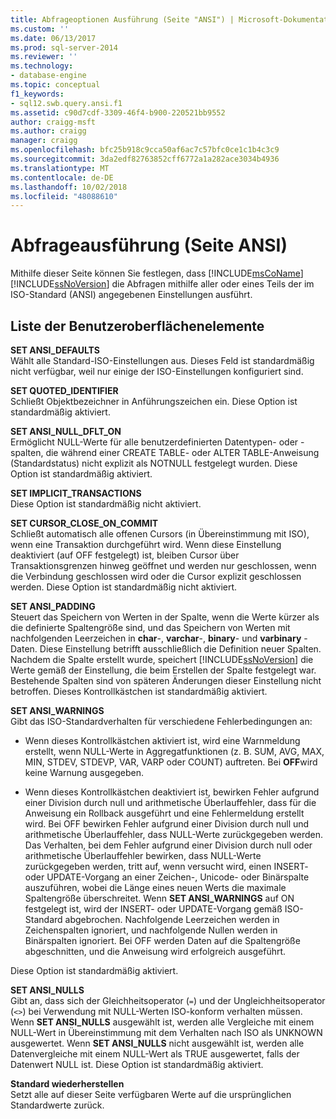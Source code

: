 ```yaml
---
title: Abfrageoptionen Ausführung (Seite "ANSI") | Microsoft-Dokumentation
ms.custom: ''
ms.date: 06/13/2017
ms.prod: sql-server-2014
ms.reviewer: ''
ms.technology:
- database-engine
ms.topic: conceptual
f1_keywords:
- sql12.swb.query.ansi.f1
ms.assetid: c90d7cdf-3309-46f4-b900-220521bb9552
author: craigg-msft
ms.author: craigg
manager: craigg
ms.openlocfilehash: bfc25b918c9cca50af6ac7c57bfc0ce1c1b4c3c9
ms.sourcegitcommit: 3da2edf82763852cff6772a1a282ace3034b4936
ms.translationtype: MT
ms.contentlocale: de-DE
ms.lasthandoff: 10/02/2018
ms.locfileid: "48088610"
---
```

# <a name="query-options-execution-ansi-page"></a>Abfrageausführung (Seite ANSI)
  Mithilfe dieser Seite können Sie festlegen, dass [!INCLUDE[msCoName](../includes/msconame-md.md)] [!INCLUDE[ssNoVersion](../includes/ssnoversion-md.md)] die Abfragen mithilfe aller oder eines Teils der im ISO-Standard (ANSI) angegebenen Einstellungen ausführt.  
  
## <a name="uielement-list"></a>Liste der Benutzeroberflächenelemente  
 **SET ANSI_DEFAULTS**  
 Wählt alle Standard-ISO-Einstellungen aus. Dieses Feld ist standardmäßig nicht verfügbar, weil nur einige der ISO-Einstellungen konfiguriert sind.  
  
 **SET QUOTED_IDENTIFIER**  
 Schließt Objektbezeichner in Anführungszeichen ein. Diese Option ist standardmäßig aktiviert.  
  
 **SET ANSI_NULL_DFLT_ON**  
 Ermöglicht NULL-Werte für alle benutzerdefinierten Datentypen- oder -spalten, die während einer CREATE TABLE- oder ALTER TABLE-Anweisung (Standardstatus) nicht explizit als NOTNULL festgelegt wurden. Diese Option ist standardmäßig aktiviert.  
  
 **SET IMPLICIT_TRANSACTIONS**  
 Diese Option ist standardmäßig nicht aktiviert.  
  
 **SET CURSOR_CLOSE_ON_COMMIT**  
 Schließt automatisch alle offenen Cursors (in Übereinstimmung mit ISO), wenn eine Transaktion durchgeführt wird. Wenn diese Einstellung deaktiviert (auf OFF festgelegt) ist, bleiben Cursor über Transaktionsgrenzen hinweg geöffnet und werden nur geschlossen, wenn die Verbindung geschlossen wird oder die Cursor explizit geschlossen werden. Diese Option ist standardmäßig nicht aktiviert.  
  
 **SET ANSI_PADDING**  
 Steuert das Speichern von Werten in der Spalte, wenn die Werte kürzer als die definierte Spaltengröße sind, und das Speichern von Werten mit nachfolgenden Leerzeichen in **char**-, **varchar**-, **binary**- und **varbinary** -Daten. Diese Einstellung betrifft ausschließlich die Definition neuer Spalten. Nachdem die Spalte erstellt wurde, speichert [!INCLUDE[ssNoVersion](../includes/ssnoversion-md.md)] die Werte gemäß der Einstellung, die beim Erstellen der Spalte festgelegt war. Bestehende Spalten sind von späteren Änderungen dieser Einstellung nicht betroffen. Dieses Kontrollkästchen ist standardmäßig aktiviert.  
  
 **SET ANSI_WARNINGS**  
 Gibt das ISO-Standardverhalten für verschiedene Fehlerbedingungen an:  
  
-   Wenn dieses Kontrollkästchen aktiviert ist, wird eine Warnmeldung erstellt, wenn NULL-Werte in Aggregatfunktionen (z. B. SUM, AVG, MAX, MIN, STDEV, STDEVP, VAR, VARP oder COUNT) auftreten. Bei **OFF**wird keine Warnung ausgegeben.  
  
-   Wenn dieses Kontrollkästchen deaktiviert ist, bewirken Fehler aufgrund einer Division durch null und arithmetische Überlauffehler, dass für die Anweisung ein Rollback ausgeführt und eine Fehlermeldung erstellt wird. Bei OFF bewirken Fehler aufgrund einer Division durch null und arithmetische Überlauffehler, dass NULL-Werte zurückgegeben werden. Das Verhalten, bei dem Fehler aufgrund einer Division durch null oder arithmetische Überlauffehler bewirken, dass NULL-Werte zurückgegeben werden, tritt auf, wenn versucht wird, einen INSERT- oder UPDATE-Vorgang an einer Zeichen-, Unicode- oder Binärspalte auszuführen, wobei die Länge eines neuen Werts die maximale Spaltengröße überschreitet. Wenn **SET ANSI_WARNINGS** auf ON festgelegt ist, wird der INSERT- oder UPDATE-Vorgang gemäß ISO-Standard abgebrochen. Nachfolgende Leerzeichen werden in Zeichenspalten ignoriert, und nachfolgende Nullen werden in Binärspalten ignoriert. Bei OFF werden Daten auf die Spaltengröße abgeschnitten, und die Anweisung wird erfolgreich ausgeführt.  
  
 Diese Option ist standardmäßig aktiviert.  
  
 **SET ANSI_NULLS**  
 Gibt an, dass sich der Gleichheitsoperator (`=`) und der Ungleichheitsoperator (`<>`) bei Verwendung mit NULL-Werten ISO-konform verhalten müssen. Wenn **SET ANSI_NULLS** ausgewählt ist, werden alle Vergleiche mit einem NULL-Wert in Übereinstimmung mit dem Verhalten nach ISO als UNKNOWN ausgewertet. Wenn **SET ANSI_NULLS** nicht ausgewählt ist, werden alle Datenvergleiche mit einem NULL-Wert als TRUE ausgewertet, falls der Datenwert NULL ist. Diese Option ist standardmäßig aktiviert.  
  
 **Standard wiederherstellen**  
 Setzt alle auf dieser Seite verfügbaren Werte auf die ursprünglichen Standardwerte zurück.  
  
  
